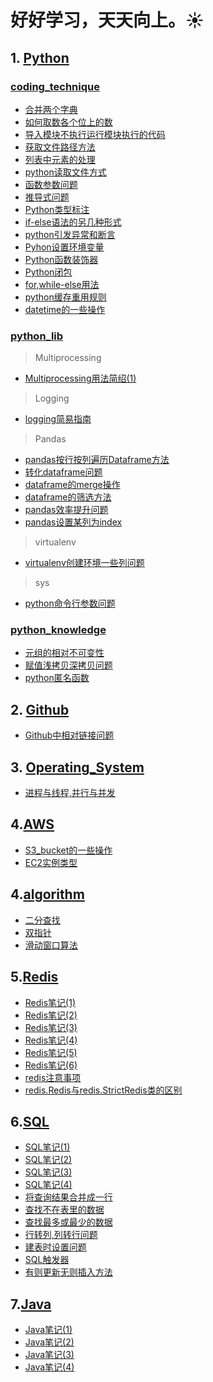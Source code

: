 # 好好学习，天天向上。:sunny:
##  1. [Python](Python)
### [coding_technique](./Python/Python_technique)
- [合并两个字典](./Python/Python_technique/合并两个字典.py)  
- [如何取数各个位上的数](./Python/Python_technique/如何取数各个位上的数.py)  
- [导入模块不执行运行模块执行的代码](./Python/Python_technique/导入模块不执行运行模块执行的代码.md)  
- [获取文件路径方法](./Python/Python_technique/获取文件路径方法.py)
- [列表中元素的处理](./Python/Python_technique/列表中元素的处理.py)
- [python读取文件方式](./Python/Python_technique/python读取文件方式.md)
- [函数参数问题](./Python/Python_technique/函数参数问题.md)
- [推导式问题](./Python/Python_technique/推导式问题.py)
- [Python类型标注](./Python/Python_technique/Python类型标注.md) 
- [if-else语法的另几种形式](./Python/Python_technique/if-else语法的另几种形式.md)
- [python引发异常和断言](./Python/Python_technique/python引发异常和断言.md)
- [Pyhon设置环境变量](./Python/Python_technique/Pyhon设置环境变量.md)
- [Python函数装饰器](./Python/Python_technique/Python函数装饰器.md)
- [Python闭包](./Python/Python_technique/Python闭包.md)
- [for,while-else用法](./Python/Python_technique/for,while-else用法.md)
- [python缓存重用规则](./Python/Python_technique/python缓存重用规则.md)
- [datetime的一些操作](./Python/Python_technique/datetime的一些操作.md)


### [python_lib](./Python/python_lib)  
> Multiprocessing
- [Multiprocessing用法简绍(1)](./Python/python_lib/Multiprocessing用法简绍(1).md)    

> Logging
- [logging简易指南](./Python/python_lib/python_logging简易指南.md)  

> Pandas
- [pandas按行按列遍历Dataframe方法](./Python/python_lib/pandas按行按列遍历Dataframe方法.py)
- [转化dataframe问题](./Python/python_lib/转化dataframe问题.md) 
- [dataframe的merge操作](./Python/python_lib/dataframe的merge操作.md)
- [dataframe的筛选方法](./Python/python_lib/dataframe的筛选方法.py)
- [pandas效率提升问题](./Python/python_lib/pandas效率提升问题.md)
- [pandas设置某列为index](./Python/python_lib/pandas设置某列为index.md)

> virtualenv
- [virtualenv创建环境一些列问题](./Python/python_lib/virtualenv创建环境一些列问题.md)

> sys
- [python命令行参数问题](./Python/python_lib/python命令行参数问题.md)

### [python_knowledge](./Python/python_knowledge)  
- [元组的相对不可变性](./Python/python_knowledge/元组的相对不可变性.py) 
- [赋值浅拷贝深拷贝问题](./Python/python_knowledge/赋值浅拷贝深拷贝问题.md) 
- [python匿名函数](./Python/python_knowledge/python匿名函数.md)

## 2. [Github](./Github)
 - [Github中相对链接问题](./Github/Github中相对链接问题.md)

## 3. [Operating_System](./Operating_System)
 - [进程与线程,并行与并发](./Operating_System/进程与线程,并行与并发.md)

## 4.[AWS](./AWS)
 - [S3_bucket的一些操作](./AWS/S3_bucket的一些操作.md)
 - [EC2实例类型](./AWS/EC2实例类型.md)
 
 ## 4.[algorithm](./algorithm)
 - [二分查找](./algorithm/二分查找.md)
 - [双指针](./algorithm/双指针.md)
 - [滑动窗口算法](./algorithm/滑动窗口算法.md)

 ## 5.[Redis](./Redis)
 - [Redis笔记(1)](./Redis/Redis笔记(1).md)
 - [Redis笔记(2)](./Redis/Redis笔记(2).md)
 - [Redis笔记(3)](./Redis/Redis笔记(3).md)
 - [Redis笔记(4)](./Redis/Redis笔记(4).md)
 - [Redis笔记(5)](./Redis/Redis笔记(5).md)
 - [Redis笔记(6)](./Redis/Redis笔记(6).md)
 - [redis注意事项](./Redis/redis注意事项.md)
 - [redis.Redis与redis.StrictRedis类的区别](./Redis/redis.Redis与redis.StrictRedis类的区别.md)
 
 ## 6.[SQL](./SQL)
 - [SQL笔记(1)](./SQL/SQL笔记(1).md)
 - [SQL笔记(2)](./SQL/SQL笔记(2).md)
 - [SQL笔记(3)](./SQL/SQL笔记(3).md)
 - [SQL笔记(4)](./SQL/SQL笔记(4).md)
 - [将查询结果合并成一行](./SQL/将查询结果合并成一行.md)
 - [查找不在表里的数据](./SQL/查找不在表里的数据.md)
 - [查找最多或最少的数据](./SQL/查找最多或最少的数据.md)
 - [行转列,列转行问题](./SQL/行转列,列转行问题.sql)
 - [建表时设置问题](./SQL/建表时设置问题.md)
 - [SQL触发器](./SQL/SQL触发器.md)
 - [有则更新无则插入方法](./SQL/有则更新无则插入方法.md)

## 7.[Java](./Java)
 - [Java笔记(1)](./Java/Java笔记(1).md)
 - [Java笔记(2)](./Java/Java笔记(2).md)
 - [Java笔记(3)](./Java/Java笔记(3).md)
 - [Java笔记(4)](./Java/Java笔记(4).md)
